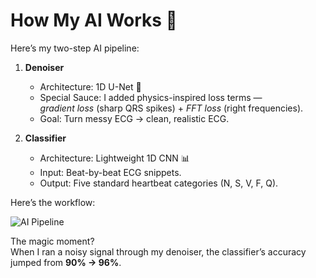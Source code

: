 # How My AI Works 🤖

Here’s my two-step AI pipeline:

1. **Denoiser**  
   - Architecture: 1D U-Net 🧩  
   - Special Sauce: I added physics-inspired loss terms —  
     *gradient loss* (sharp QRS spikes) + *FFT loss* (right frequencies).  
   - Goal: Turn messy ECG → clean, realistic ECG.

2. **Classifier**  
   - Architecture: Lightweight 1D CNN 📊  
   - Input: Beat-by-beat ECG snippets.  
   - Output: Five standard heartbeat categories (N, S, V, F, Q).  

Here’s the workflow:

![AI Pipeline](img/ai_pipeline.png)

The magic moment?  
When I ran a noisy signal through my denoiser, the classifier’s accuracy jumped from **90% → 96%**.
